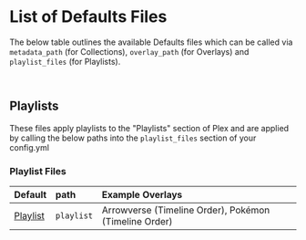 # List of Defaults Files

The below table outlines the available Defaults files which can be called via `metadata_path` (for Collections), `overlay_path` (for Overlays) and `playlist_files` (for Playlists).

```{include} collection_list.md
```

```{include} overlay_list.md
```

## Playlists

These files apply playlists to the "Playlists" section of Plex and are applied by calling the below paths into the `playlist_files` section of your config.yml

### Playlist Files

| Default              | path       | Example Overlays                                       |
|:---------------------|:-----------|:-------------------------------------------------------|
| [Playlist](playlist) | `playlist` | Arrowverse (Timeline Order), Pokémon (Timeline Order)  |
